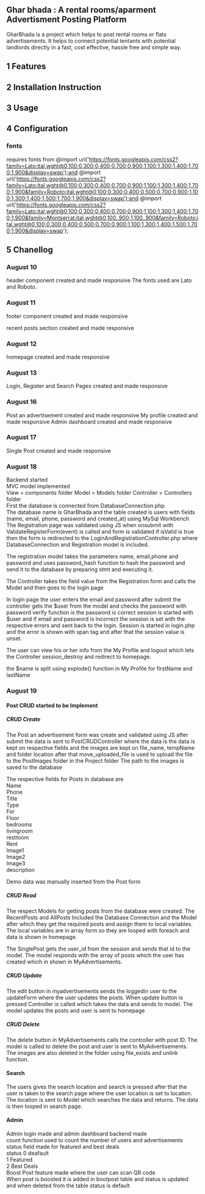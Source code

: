 ## Ghar bhada : A rental rooms/aparment Advertisment Posting Platform
GharBhada is a project which helps to post rental rooms or flats advertisements. It helps to connect potential tentants with potential landlords directly in a fast, cost effective, hassle free and simple way.

## 1 Features 

## 2 Installation Instruction

## 3 Usage

## 4 Configuration

### fonts
requires fonts from @import url('https://fonts.googleapis.com/css2?family=Lato:ital,wght@0,100;0,300;0,400;0,700;0,900;1,100;1,300;1,400;1,700;1,900&display=swap');and 
 @import url('https://fonts.googleapis.com/css2?family=Lato:ital,wght@0,100;0,300;0,400;0,700;0,900;1,100;1,300;1,400;1,700;1,900&family=Roboto:ital,wght@0,100;0,300;0,400;0,500;0,700;0,900;1,100;1,300;1,400;1,500;1,700;1,900&display=swap');and
 @import url('https://fonts.googleapis.com/css2?family=Lato:ital,wght@0,100;0,300;0,400;0,700;0,900;1,100;1,300;1,400;1,700;1,900&family=Montserrat:ital,wght@0,100..900;1,100..900&family=Roboto:ital,wght@0,100;0,300;0,400;0,500;0,700;0,900;1,100;1,300;1,400;1,500;1,700;1,900&display=swap');

## 5 Chanellog

### August 10
header component created and made responsive
The fonts used are Lato and Roboto.

### August 11
footer component created and made responsive

recent posts section created and made responsive

### August 12
homepage created and made responsive

### August 13
Login, Register and Search Pages created and made responsive

### August 16
Post an advertisement created and made responsive
My profile created and made responsive
Admin dashboard created and made responsive


### August 17
Single Post created and made responsive

### August 18
Backend started  
MVC model implemented  
View = components folder
Model = Models folder
Controller = Controllers folder  
First the database is connected from
DatabaseConnection.php  
The database name is GharBhada and the table created is users with fields (name, email, phone, password and created_at) using MySql Workbench  
The Registration page was validated using JS when onsubmit with ValidateRegisterForm(event) is called and form is validated if isValid is true then the form is redirected to the LoginAndRegistrationController.php where DatabaseConnection and Registration model is included.  

The registration model takes the parameters name, email,phone and password and uses password_hash function to hash the password and send it to the database by preparing stmt and executing it.  

The Controller takes the field value from the Registration form and calls the Model and then goes to the login page  

In login page the user enters the email and password after submit the controller gets the $user from the model and checks the password with password verify function is the password is correct session is started with $user and if email and password is incorrect the session is set with the respective errors and sent back to the login. Session is started in login.php and the error is shown with span tag and after that the session value is unset.  

The user can view his or her info from the My Profile and logout which lets the Controller session_destroy and redirect to homepage.  

the $name is split using explode() function in My Profile for firstName and lastName

### August 19  
#### Post CRUD started to be Implement
##### CRUD Create  
The Post an advertisement form was create and validated using JS after submit the data is sent to PostCRUDController where the data is the data is kept on respective fields and the images are kept on file_name, tempName and folder location after that move_uploaded_file is used to upload the file to the PostImages folder in the Project folder The path to the images is saved to the database  

The respective fields for Posts in database are  
Name  
Phone  
Title  
Type  
For  
Floor  
bedrooms  
livingroom  
resttoom    
Rent  
Image1  
Image2  
Image3  
description  

Demo data was manually inserted from the Post form

##### CRUD Read
The respect Models for getting posts from the database were created. The RecentPosts and AllPosts Included the Database Connection and the Model after which they get the required posts and assign them to local variables. The local variables are in array form so they are looped with foreach and data is shown in homepage.  

The SinglePost gets the user_id from the session and sends that id to the model. The model responds with the array of posts which the user has created which in shown in MyAdvertisements.


##### CRUD Update

The edit button in myadvertisements sends the loggedin user to the updateForm where the user updates the posts. When update button is pressed Controller is called which takes the data and sends to model. The model updates the posts and user is sent to homepage  

##### CRUD Delete

The delete button in MyAdvertisements calls the controller with post ID. The model is called to delete the post and user is sent to MyAdvertisements. The images are also deleted in the folder using file_exists and unlink function.


#### Search

The users gives the search location and search is pressed after that the user is taken to the search page where the user location is set to location. The location is sent to Model which searches the data and returns. The data is then looped in search page.  

#### Admin
Admin login made and admin dashboard backend made  
count function used to count the number of users and advertisements  
status field made for featured and best deals  
status 0 deafault  
1 Featured  
2 Best Deals  
Boost Post feature made where the user can scan QR code  
When post is boosted it is added in bootpost table and status is updated and when deleted from the table status is default
